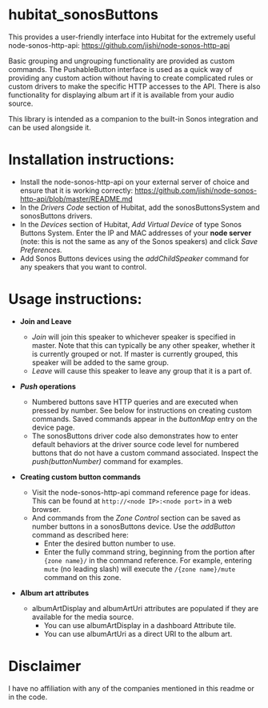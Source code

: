 # hubitat_sonosButtons

This provides a user-friendly interface into Hubitat for the extremely useful node-sonos-http-api:  https://github.com/jishi/node-sonos-http-api

Basic grouping and ungrouping functionality are provided as custom commands.  The PushableButton interface is used as a quick way of providing any custom action without having to create complicated rules or custom drivers to make the specific HTTP accesses to the API.  There is also functionality for displaying album art if it is available from your audio source.

This library is intended as a companion to the built-in Sonos integration and can be used alongside it.

# Installation instructions:

* Install the node-sonos-http-api on your external server of choice and ensure that it is working correctly: https://github.com/jishi/node-sonos-http-api/blob/master/README.md
* In the *Drivers Code* section of Hubitat, add the sonosButtonsSystem and sonosButtons drivers.
* In the *Devices* section of Hubitat, *Add Virtual Device* of type Sonos Buttons System.  Enter the IP and MAC addresses of your **node server** (note: this is not the same as any of the Sonos speakers) and click *Save Preferences.*
* Add Sonos Buttons devices using the *addChildSpeaker* command for any speakers that you want to control.

# Usage instructions:

* **Join and Leave**

    * *Join* will join this speaker to whichever speaker is specified in master.  Note that this can typically be any other speaker, whether it is currently grouped or not.  If master is currently grouped, this speaker will be added to the same group.
    * *Leave* will cause this speaker to leave any group that it is a part of.

* ***Push* operations**

    * Numbered buttons save HTTP queries and are executed when pressed by number.  See below for instructions on creating custom commands.  Saved commands appear in the *buttonMap* entry on the device page.
    * The sonosButtons driver code also demonstrates how to enter default behaviors at the driver source code level for numbered buttons that do not have a custom command associated.  Inspect the *push(buttonNumber)* command for examples.

* **Creating custom button commands**

    * Visit the node-sonos-http-api command reference page for ideas.  This can be found at `http://<node IP>:<node port>` in a web browser.
    * And commands from the *Zone Control* section can be saved as number buttons in a sonosButtons device.  Use the *addButton* command as described here:
        * Enter the desired button number to use.
        * Enter the fully command string, beginning from the portion after `{zone name}/` in the command reference.  For example, entering `mute` (no leading slash) will execute the `/{zone name}/mute` command on this zone.

* **Album art attributes**

    * albumArtDisplay and albumArtUri attributes are populated if they are available for the media source.
        * You can use albumArtDisplay in a dashboard Attribute tile.
        * You can use albumArtUri as a direct URI to the album art.



# Disclaimer

I have no affiliation with any of the companies mentioned in this readme or in the code.


